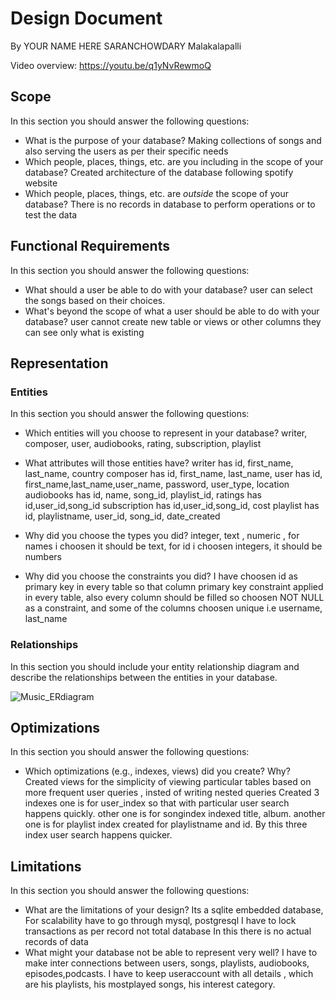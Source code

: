 # Design Document

By YOUR NAME HERE SARANCHOWDARY Malakalapalli

Video overview: <https://youtu.be/q1yNvRewmoQ>

## Scope

In this section you should answer the following questions:

* What is the purpose of your database?
    Making collections of songs and also serving the users as per their specific needs
* Which people, places, things, etc. are you including in the scope of your database?
    Created architecture of the database following spotify website
* Which people, places, things, etc. are *outside* the scope of your database?
    There is no records in database to perform operations or to test the data

## Functional Requirements

In this section you should answer the following questions:

* What should a user be able to do with your database?
    user can select the songs based on their choices.
* What's beyond the scope of what a user should be able to do with your database?
    user cannot create new table or views or other columns they can see only what is existing


## Representation

### Entities

In this section you should answer the following questions:

* Which entities will you choose to represent in your database?
    writer, composer, user, audiobooks, rating, subscription, playlist
* What attributes will those entities have?
    writer has id, first_name, last_name, country
    composer has id, first_name, last_name,
    user has id, first_name,last_name,user_name, password, user_type, location
    audiobooks has id, name, song_id, playlist_id,
    ratings has id,user_id,song_id
    subscription has id,user_id,song_id, cost
    playlist has id, playlistname, user_id, song_id, date_created

* Why did you choose the types you did?
    integer, text , numeric , for names i choosen it should be text, for id i choosen integers, it should be numbers
* Why did you choose the constraints you did?
    I have choosen id as primary key in every table so that column primary key constraint applied in every table, also every column should be filled so choosen NOT NULL as a constraint, and some of the columns choosen unique i.e username, last_name

### Relationships

In this section you should include your entity relationship diagram and describe the relationships between the entities in your database.

![Music_ERdiagram](diagram.png)

## Optimizations

In this section you should answer the following questions:

* Which optimizations (e.g., indexes, views) did you create? Why?
    Created views for the simplicity of viewing particular tables based on more frequent user queries , insted of writing nested queries
    Created 3 indexes one is for user_index so that with particular user search happens quickly. other one is for songindex indexed title, album. another one is for playlist index created for playlistname and id. By this three index user search happens quicker.
## Limitations

In this section you should answer the following questions:

* What are the limitations of your design?
    Its a sqlite embedded database, For scalability have to go through mysql, postgresql
    I have to lock transactions as per record not total database
    In this there is no actual records of data
* What might your database not be able to represent very well?
    I have to make inter connections between users, songs, playlists, audiobooks, episodes,podcasts. I have to keep useraccount with all details , which are his playlists, his mostplayed songs, his interest category.
